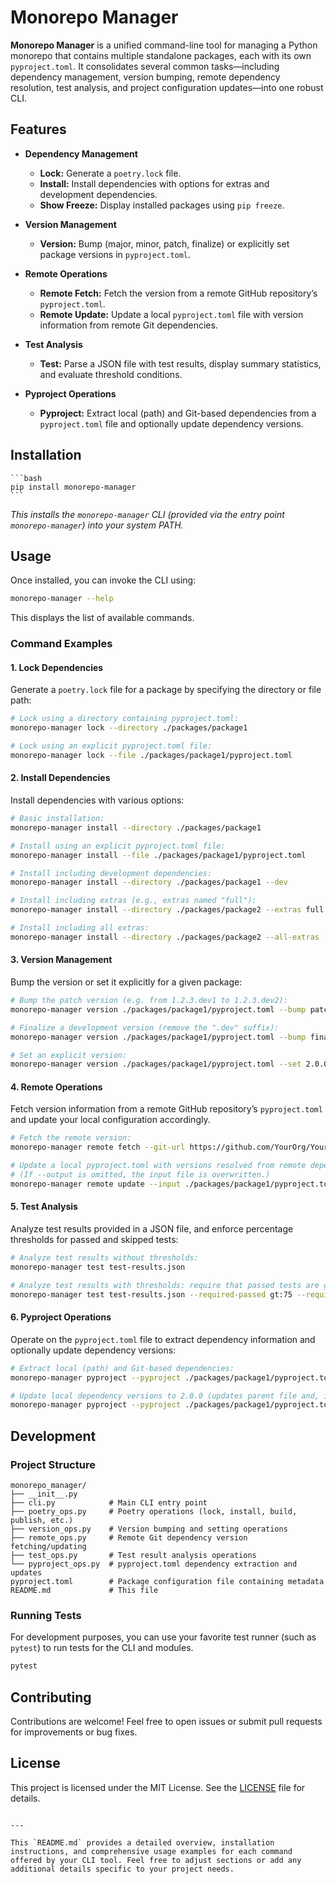 # Monorepo Manager

**Monorepo Manager** is a unified command-line tool for managing a Python monorepo that contains multiple standalone packages, each with its own `pyproject.toml`. It consolidates several common tasks—including dependency management, version bumping, remote dependency resolution, test analysis, and project configuration updates—into one robust CLI.

## Features

- **Dependency Management**  
  - **Lock:** Generate a `poetry.lock` file.
  - **Install:** Install dependencies with options for extras and development dependencies.
  - **Show Freeze:** Display installed packages using `pip freeze`.

- **Version Management**  
  - **Version:** Bump (major, minor, patch, finalize) or explicitly set package versions in `pyproject.toml`.

- **Remote Operations**  
  - **Remote Fetch:** Fetch the version from a remote GitHub repository’s `pyproject.toml`.
  - **Remote Update:** Update a local `pyproject.toml` file with version information from remote Git dependencies.

- **Test Analysis**  
  - **Test:** Parse a JSON file with test results, display summary statistics, and evaluate threshold conditions.

- **Pyproject Operations**  
  - **Pyproject:** Extract local (path) and Git-based dependencies from a `pyproject.toml` file and optionally update dependency versions.

## Installation

    ```bash
    pip install monorepo-manager
    ```

_This installs the `monorepo-manager` CLI (provided via the entry point `monorepo-manager`) into your system PATH._

## Usage

Once installed, you can invoke the CLI using:

```bash
monorepo-manager --help
```

This displays the list of available commands.

### Command Examples

#### 1. Lock Dependencies

Generate a `poetry.lock` file for a package by specifying the directory or file path:

```bash
# Lock using a directory containing pyproject.toml:
monorepo-manager lock --directory ./packages/package1

# Lock using an explicit pyproject.toml file:
monorepo-manager lock --file ./packages/package1/pyproject.toml
```

#### 2. Install Dependencies

Install dependencies with various options:

```bash
# Basic installation:
monorepo-manager install --directory ./packages/package1

# Install using an explicit pyproject.toml file:
monorepo-manager install --file ./packages/package1/pyproject.toml

# Install including development dependencies:
monorepo-manager install --directory ./packages/package1 --dev

# Install including extras (e.g., extras named "full"):
monorepo-manager install --directory ./packages/package2 --extras full

# Install including all extras:
monorepo-manager install --directory ./packages/package2 --all-extras
```

#### 3. Version Management

Bump the version or set it explicitly for a given package:

```bash
# Bump the patch version (e.g. from 1.2.3.dev1 to 1.2.3.dev2):
monorepo-manager version ./packages/package1/pyproject.toml --bump patch

# Finalize a development version (remove the ".dev" suffix):
monorepo-manager version ./packages/package1/pyproject.toml --bump finalize

# Set an explicit version:
monorepo-manager version ./packages/package1/pyproject.toml --set 2.0.0.dev1
```

#### 4. Remote Operations

Fetch version information from a remote GitHub repository’s `pyproject.toml` and update your local configuration accordingly.

```bash
# Fetch the remote version:
monorepo-manager remote fetch --git-url https://github.com/YourOrg/YourRepo.git --branch main --subdir "src/"

# Update a local pyproject.toml with versions resolved from remote dependencies.
# (If --output is omitted, the input file is overwritten.)
monorepo-manager remote update --input ./packages/package1/pyproject.toml --output ./packages/package1/pyproject.updated.toml
```

#### 5. Test Analysis

Analyze test results provided in a JSON file, and enforce percentage thresholds for passed and skipped tests:

```bash
# Analyze test results without thresholds:
monorepo-manager test test-results.json

# Analyze test results with thresholds: require that passed tests are greater than 75% and skipped tests are less than 20%:
monorepo-manager test test-results.json --required-passed gt:75 --required-skipped lt:20
```

#### 6. Pyproject Operations

Operate on the `pyproject.toml` file to extract dependency information and optionally update dependency versions:

```bash
# Extract local (path) and Git-based dependencies:
monorepo-manager pyproject --pyproject ./packages/package1/pyproject.toml

# Update local dependency versions to 2.0.0 (updates parent file and, if possible, each dependency's own pyproject.toml):
monorepo-manager pyproject --pyproject ./packages/package1/pyproject.toml --update-version 2.0.0
```

## Development

### Project Structure

```
monorepo_manager/
├── __init__.py
├── cli.py            # Main CLI entry point
├── poetry_ops.py     # Poetry operations (lock, install, build, publish, etc.)
├── version_ops.py    # Version bumping and setting operations
├── remote_ops.py     # Remote Git dependency version fetching/updating
├── test_ops.py       # Test result analysis operations
└── pyproject_ops.py  # pyproject.toml dependency extraction and updates
pyproject.toml        # Package configuration file containing metadata
README.md             # This file
```

### Running Tests

For development purposes, you can use your favorite test runner (such as `pytest`) to run tests for the CLI and modules.

```bash
pytest
```

## Contributing

Contributions are welcome! Feel free to open issues or submit pull requests for improvements or bug fixes.

## License

This project is licensed under the MIT License. See the [LICENSE](LICENSE) file for details.
```

---

This `README.md` provides a detailed overview, installation instructions, and comprehensive usage examples for each command offered by your CLI tool. Feel free to adjust sections or add any additional details specific to your project needs.